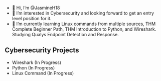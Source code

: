 - 👋 Hi, I’m @JasmineH18
- 👀 I’m interested in Cybersecurity and looking forward to get an entry level position for it.
- 🌱 I’m currently learning Linux commands from multiple sources, THM Complete Beginner Path, THM Introduction to Python, and Wireshark. Studying Qualys Endpoint Detection and Response.

Cybersecurity Projects
----------------------
* Wireshark (In Progress)
* Python (In Progress)
* Linux Command (In Progress)

<!---
JasmineH18/JasmineH18 is a ✨ special ✨ repository because its `README.md` (this file) appears on your GitHub profile.
You can click the Preview link to take a look at your changes.
--->
